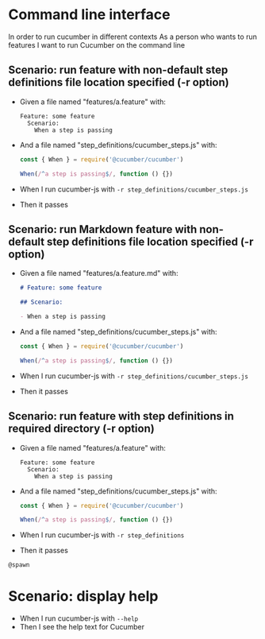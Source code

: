 # Command line interface

In order to run cucumber in different contexts
As a person who wants to run features
I want to run Cucumber on the command line

## Scenario: run feature with non-default step definitions file location specified (-r option)

- Given a file named "features/a.feature" with:
  ```gherkin
  Feature: some feature
    Scenario:
      When a step is passing
  ```
- And a file named "step_definitions/cucumber_steps.js" with:

  ```javascript
  const { When } = require('@cucumber/cucumber')

  When(/^a step is passing$/, function () {})
  ```

- When I run cucumber-js with `-r step_definitions/cucumber_steps.js`
- Then it passes

## Scenario: run Markdown feature with non-default step definitions file location specified (-r option)

- Given a file named "features/a.feature.md" with:

  ```markdown
  # Feature: some feature

  ## Scenario:

  - When a step is passing
  ```

- And a file named "step_definitions/cucumber_steps.js" with:

  ```javascript
  const { When } = require('@cucumber/cucumber')

  When(/^a step is passing$/, function () {})
  ```

- When I run cucumber-js with `-r step_definitions/cucumber_steps.js`
- Then it passes

## Scenario: run feature with step definitions in required directory (-r option)

- Given a file named "features/a.feature" with:
  ```gherkin
  Feature: some feature
    Scenario:
      When a step is passing
  ```
- And a file named "step_definitions/cucumber_steps.js" with:

  ```javascript
  const { When } = require('@cucumber/cucumber')

  When(/^a step is passing$/, function () {})
  ```

- When I run cucumber-js with `-r step_definitions`
- Then it passes

`@spawn`

# Scenario: display help

- When I run cucumber-js with `--help`
- Then I see the help text for Cucumber
